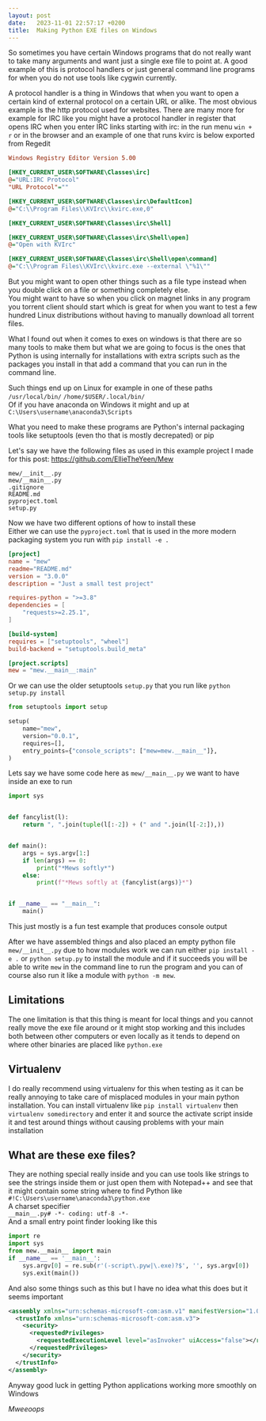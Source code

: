 ```yaml
---
layout: post
date:   2023-11-01 22:57:17 +0200
title:  Making Python EXE files on Windows
---
```

So sometimes you have certain Windows programs that do not really want to take many arguments and want just a single exe file to point at. A good example of this is protocol handlers or just general command line programs for when you do not use tools like cygwin currently.

A protocol handler is a thing in Windows that when you want to open a certain kind of external protocol on a certain URL or alike. The most obvious example is the http protocol used for websites. There are many more for example for IRC like you might have a protocol handler in register that opens IRC when you enter IRC links starting with irc: in the run menu `win + r` or in the browser and an example of one that runs kvirc is below exported from Regedit
```ini
Windows Registry Editor Version 5.00

[HKEY_CURRENT_USER\SOFTWARE\Classes\irc]
@="URL:IRC Protocol"
"URL Protocol"=""

[HKEY_CURRENT_USER\SOFTWARE\Classes\irc\DefaultIcon]
@="C:\\Program Files\\KVIrc\\kvirc.exe,0"

[HKEY_CURRENT_USER\SOFTWARE\Classes\irc\Shell]

[HKEY_CURRENT_USER\SOFTWARE\Classes\irc\Shell\open]
@="Open with KVIrc"

[HKEY_CURRENT_USER\SOFTWARE\Classes\irc\Shell\open\command]
@="C:\\Program Files\\KVIrc\\kvirc.exe --external \"%1\""
```

But you might want to open other things such as a file type instead when you double click on a file or something completely else.  
You might want to have so when you click on magnet links in any program you torrent client should start which is great for when you want to test a few hundred Linux distributions without having to manually download all torrent files.

What I found out when it comes to exes on windows is that there are so many tools to make them but what we are going to focus is the ones that Python is using internally for installations with extra scripts such as the packages you install in that add a command that you can run in the command line.

Such things end up on Linux for example in one of these paths  
`/usr/local/bin/`
`/home/$USER/.local/bin/`  
Of if you have anaconda on Windows it might and up at  
`C:\Users\username\anaconda3\Scripts`

What you need to make these programs are Python's internal packaging tools like setuptools (even tho that is mostly decrepated) or pip

Let's say we have the following files as used in this example project I made for this post: <https://github.com/EllieTheYeen/Mew>
```
mew/__init__.py
mew/__main__.py
.gitignore
README.md
pyproject.toml
setup.py
```
Now we have two different options of how to install these  
Either we can use the `pyproject.toml` that is used in the more modern packaging system you run with `pip install -e .`
```toml
[project]
name = "mew"
readme="README.md"
version = "3.0.0"
description = "Just a small test project"

requires-python = ">=3.8"
dependencies = [
    "requests>=2.25.1",
]

[build-system]
requires = ["setuptools", "wheel"]
build-backend = "setuptools.build_meta"

[project.scripts]
mew = "mew.__main__:main"
```
Or we can use the older setuptools `setup.py` that you run like `python setup.py install`
```python
from setuptools import setup

setup(
    name="mew",
    version="0.0.1",
    requires=[],
    entry_points={"console_scripts": ["mew=mew.__main__"]},
)
```
Lets say we have some code here as `mew/__main__.py` we want to have inside an exe to run
```python
import sys


def fancylist(l):
    return ", ".join(tuple(l[:-2]) + (" and ".join(l[-2:]),))


def main():
    args = sys.argv[1:]
    if len(args) == 0:
        print("*Mews softly*")
    else:
        print(f"*Mews softly at {fancylist(args)}*")


if __name__ == "__main__":
    main()
```
This just mostly is a fun test example that produces console output

After we have assembled things and also placed an empty python file `mew/__init__.py` due to how modules work we can run either `pip install -e .` or `python setup.py` to install the module and if it succeeds you will be able to write `mew` in the command line to run the program and you can of course also run it like a module with `python -m mew`.

## Limitations
The one limitation is that this thing is meant for local things and you cannot really move the exe file around or it might stop working and this includes both between other computers or even locally as it tends to depend on where other binaries are placed like `python.exe`

## Virtualenv
I do really recommend using virtualenv for this when testing as it can be really annoying to take care of misplaced modules in your main python installation.
You can install virtualenv like `pip install virtualenv` then `virtualenv somedirectory` and enter it and source the activate script inside it and test around things without causing problems with your main installation

## What are these exe files?
They are nothing special really inside and you can use tools like strings to see the strings inside them or just open them with Notepad++ and see that it might contain some string where to find Python like   
`#!C:\Users\username\anaconda3\python.exe`  
A charset specifier  
`__main__.py# -*- coding: utf-8 -*-`  
And a small entry point finder looking like this
```python
import re
import sys
from mew.__main__ import main
if __name__ == '__main__':
    sys.argv[0] = re.sub(r'(-script\.pyw|\.exe)?$', '', sys.argv[0])
    sys.exit(main())
```
And also some things such as this but I have no idea what this does but it seems important
```xml
<assembly xmlns="urn:schemas-microsoft-com:asm.v1" manifestVersion="1.0">
  <trustInfo xmlns="urn:schemas-microsoft-com:asm.v3">
    <security>
      <requestedPrivileges>
        <requestedExecutionLevel level="asInvoker" uiAccess="false"></requestedExecutionLevel>
      </requestedPrivileges>
    </security>
  </trustInfo>
</assembly>
```

Anyway good luck in getting Python applications working more smoothly on Windows

*Mweeoops*
